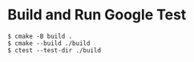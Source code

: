 # Build and Run Google Test

```console
$ cmake -B build .
$ cmake --build ./build
$ ctest --test-dir ./build
```
